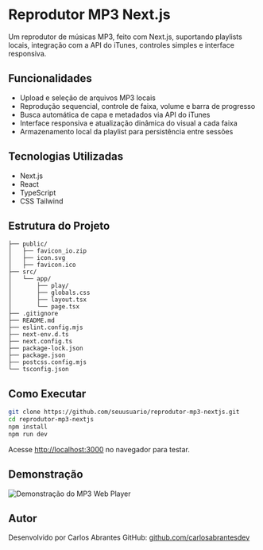 # Reprodutor MP3 Next.js

Um reprodutor de músicas MP3, feito com Next.js, suportando playlists locais, integração com a API do iTunes, controles simples e interface responsiva.

## Funcionalidades

- Upload e seleção de arquivos MP3 locais
- Reprodução sequencial, controle de faixa, volume e barra de progresso
- Busca automática de capa e metadados via API do iTunes
- Interface responsiva e atualização dinâmica do visual a cada faixa
- Armazenamento local da playlist para persistência entre sessões

## Tecnologias Utilizadas

- Next.js
- React
- TypeScript
- CSS Tailwind

## Estrutura do Projeto

```
├── public/
│   ├── favicon_io.zip
│   ├── icon.svg
│   ├── favicon.ico
├── src/
│   └── app/
│       ├── play/
│       ├── globals.css
│       ├── layout.tsx
│       └── page.tsx
├── .gitignore
├── README.md
├── eslint.config.mjs
├── next-env.d.ts
├── next.config.ts
├── package-lock.json
├── package.json
├── postcss.config.mjs
└── tsconfig.json
```

## Como Executar

```bash
git clone https://github.com/seuusuario/reprodutor-mp3-nextjs.git
cd reprodutor-mp3-nextjs
npm install
npm run dev
```

Acesse [http://localhost:3000](http://localhost:3000) no navegador para testar.

## Demonstração

![Demonstração do MP3 Web Player](https://i.ibb.co/cKSBqCTk/Screenshot-1.png)

## Autor

Desenvolvido por Carlos Abrantes
GitHub: [github.com/carlosabrantesdev](https://github.com/carlosabrantesdev)

